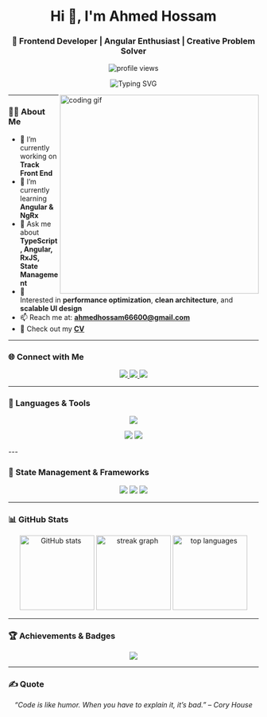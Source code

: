 <h1 align="center">Hi 👋, I'm Ahmed Hossam</h1>

<h3 align="center">
🚀 Frontend Developer | Angular Enthusiast | Creative Problem Solver  
</h3>

<p align="center">
  <img src="https://komarev.com/ghpvc/?username=ahmedhossam555&label=Profile%20views&color=0e75b6&style=flat" alt="profile views" />
</p>

<p align="center">
  <img src="https://readme-typing-svg.demolab.com?font=Fira+Code&size=22&pause=1000&center=true&vCenter=true&width=600&lines=Passionate+Frontend+Developer;Building+Modern+Web+Applications;Lover+of+Clean+Architecture+%26+Elegant+UI;Open+to+Collaboration+and+Learning" alt="Typing SVG" />
</p>

<img align="right" width="400" alt="coding gif" src="https://magiccopy.xyz/assets/images/hadder.gif"/>

---

### 👨‍💻 About Me

- 🔭 I’m currently working on **Track Front End**
- 🌱 I’m currently learning **Angular & NgRx**
- 💬 Ask me about **TypeScript, Angular, RxJS, State Management**
- 🧠 Interested in **performance optimization**, **clean architecture**, and **scalable UI design**
- 📫 Reach me at: **ahmedhossam66600@gmail.com**
- 📄 Check out my <a href="https://drive.google.com/file/d/1NePNVBAVrZzdNytMgWR5dCRI8Wo0WO4w/view?usp=sharing" target="_blank">**CV**</a>

---

### 🌐 Connect with Me

<div align="center">
  <a href="mailto:ahmedhossam66600@gmail.com" target="_blank">
    <img src="https://skillicons.dev/icons?i=gmail" />
  </a>
  <a href="https://www.linkedin.com/in/ahmed-hossam-ab7114328" target="_blank">
    <img src="https://skillicons.dev/icons?i=linkedin" />
  </a>
  <a href="https://twitter.com/ahmedhossam" target="_blank">
    <img src="https://skillicons.dev/icons?i=twitter" />
  </a>
</div>

---

### 🧰 Languages & Tools

<p align="center">
  <a href="https://skillicons.dev">
    <img src="https://skillicons.dev/icons?i=angular,ts,rxjs,jquery,js,html,css,bootstrap,tailwind,sass,nodejs,express,cs,sqlite,git,github,webpack,gulp,vscode,cpp,py&perline=7" />
  </a>
</p>

<p align="center">
  <img src="https://img.shields.io/badge/NgRx-%23BA2BD2.svg?style=for-the-badge&logo=ngrx&logoColor=white" />
  <img src="https://img.shields.io/badge/SQL%20Server-CC2927?style=for-the-badge&logo=microsoftsqlserver&logoColor=white" />
</p>
---

### 🧠 State Management & Frameworks

<p align="center">
  <img src="https://img.shields.io/badge/NgRx-%23BA2BD2.svg?style=for-the-badge&logo=ngrx&logoColor=white" />
  <img src="https://img.shields.io/badge/RxJS-%23B7178C.svg?style=for-the-badge&logo=reactivex&logoColor=white" />
  <img src="https://img.shields.io/badge/Angular-%23DD0031.svg?style=for-the-badge&logo=angular&logoColor=white" />
</p>

---

### 📊 GitHub Stats

<div align="center">
  <img src="https://github-readme-stats.vercel.app/api?username=AhmedHossam555&show_icons=true&theme=dark" height="150" alt="GitHub stats" />
  <img src="https://streak-stats.demolab.com?user=AhmedHossam555&locale=en&mode=daily&theme=dark&hide_border=false&border_radius=5" height="150" alt="streak graph" />
  <img src="https://github-readme-stats.vercel.app/api/top-langs?username=AhmedHossam555&layout=compact&langs_count=6&theme=dark&hide_border=false" height="150" alt="top languages" />
</div>

---

### 🏆 Achievements & Badges

<p align="center">
  <img src="https://github-profile-trophy.vercel.app/?username=AhmedHossam555&theme=onedark&no-frame=true&margin-w=15&margin-h=15" />
</p>

---

### ✍️ Quote

<p align="center">
  <em>“Code is like humor. When you have to explain it, it’s bad.” – Cory House</em>
</p>

